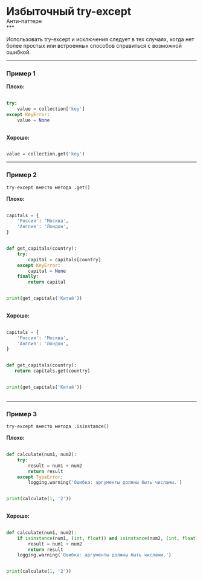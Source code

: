 
<div class="sticky-header">
  <div>
    <h1 style="margin: 0;">Избыточный try-except</h1>
    <p style="margin: 0;">Анти-паттерн</p>
  </div>
</div>
***

Использовать try-except и исключения следует в тех случаях, когда нет более простых или встроенных способов справиться с возможной ошибкой.

***

### Пример 1


                                    **Плохо:**

                                    ```python
                                    try:
    value = collection['key']
except KeyError:
    value = None
                                    ```


**Хорошо:**

```python
value = collection.get('key')
```

***

### Пример 2

`try-except вместо метода .get()`


                                    **Плохо:**

                                    ```python
                                    capitals = {
    'Россия': 'Москва',
    'Англия': 'Лондон',
}


def get_capitals(country):
    try:
        capital = capitals[country]
    except KeyError:
        capital = None
    finally:
        return capital


print(get_capitals('Китай'))
                                    ```


                                    **Хорошо:**

                                    ```python
                                    capitals = {
    'Россия': 'Москва',
    'Англия': 'Лондон',
}


def get_capitals(country):
   return capitals.get(country)


print(get_capitals('Китай'))
                                    ```

***

### Пример 3

`try-except вместо метода .isinstance()`


                                    **Плохо:**

                                    ```python
                                    def calculate(num1, num2):
    try:
        result = num1 + num2
        return result
    except TypeError:
        logging.warning('Ошибка: аргументы должны быть числами.')


print(calculate(1, '2'))
                                    ```


                                    **Хорошо:**

                                    ```python
                                    def calculate(num1, num2):
    if isinstance(num1, (int, float)) and isinstance(num2, (int, float)):
        result = num1 + num2
        return result
    logging.warning('Ошибка: аргументы должны быть числами.')


print(calculate(1, '2'))
                                    ```


